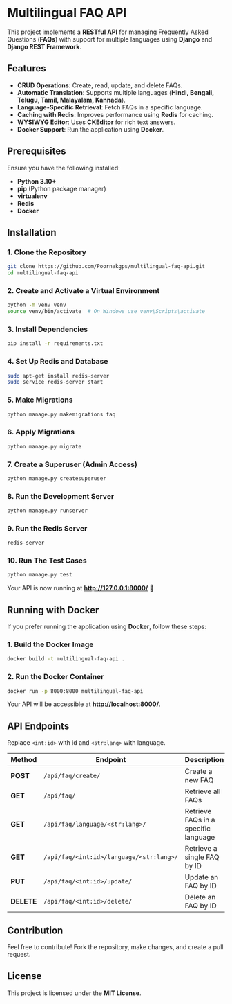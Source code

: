 # Multilingual FAQ API

This project implements a **RESTful API** for managing Frequently Asked Questions (**FAQs**) with support for multiple languages using **Django** and **Django REST Framework**.

## Features
- **CRUD Operations**: Create, read, update, and delete FAQs.
- **Automatic Translation**: Supports multiple languages (**Hindi, Bengali, Telugu, Tamil, Malayalam, Kannada**).
- **Language-Specific Retrieval**: Fetch FAQs in a specific language.
- **Caching with Redis**: Improves performance using **Redis** for caching.
- **WYSIWYG Editor**: Uses **CKEditor** for rich text answers.
- **Docker Support**: Run the application using **Docker**.

## Prerequisites
Ensure you have the following installed:
- **Python 3.10+**
- **pip** (Python package manager)
- **virtualenv**
- **Redis**
- **Docker**

## Installation

### 1. Clone the Repository
```bash
git clone https://github.com/Poornakgps/multilingual-faq-api.git
cd multilingual-faq-api
```

### 2. Create and Activate a Virtual Environment
```bash
python -m venv venv
source venv/bin/activate  # On Windows use venv\Scripts\activate
```

### 3. Install Dependencies
```bash
pip install -r requirements.txt
```

### 4. Set Up Redis and Database
```bash
sudo apt-get install redis-server
sudo service redis-server start
```

### 5. Make Migrations
```bash
python manage.py makemigrations faq
```

### 6. Apply Migrations
```bash
python manage.py migrate
```

### 7. Create a Superuser (Admin Access)
```bash
python manage.py createsuperuser
```

### 8. Run the Development Server
```bash
python manage.py runserver
```

### 9. Run the Redis Server
```bash
redis-server
```

### 10. Run The Test Cases
```bash
python manage.py test
```

Your API is now running at **http://127.0.0.1:8000/** 🚀

## Running with Docker
If you prefer running the application using **Docker**, follow these steps:

### 1. Build the Docker Image
```bash
docker build -t multilingual-faq-api .
```

### 2. Run the Docker Container
```bash
docker run -p 8000:8000 multilingual-faq-api
```

Your API will be accessible at **http://localhost:8000/**.

## API Endpoints

Replace `<int:id>` with id and `<str:lang>` with language.

| Method | Endpoint | Description |
|--------|-----------------------------|---------------------------------------------|
| **POST** | `/api/faq/create/` | Create a new FAQ | // done |
| **GET** | `/api/faq/` | Retrieve all FAQs | // done |
| **GET** | `/api/faq/language/<str:lang>/` | Retrieve FAQs in a specific language | // done |
| **GET** | `/api/faq/<int:id>/language/<str:lang>/` | Retrieve a single FAQ by ID | // done |
| **PUT** | `/api/faq/<int:id>/update/` | Update an FAQ by ID | // done |
| **DELETE** | `/api/faq/<int:id>/delete/` | Delete an FAQ by ID | // done |

## Contribution
Feel free to contribute! Fork the repository, make changes, and create a pull request.

## License
This project is licensed under the **MIT License**.

